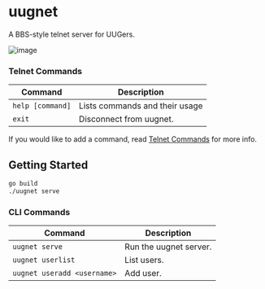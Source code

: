# uugnet

A BBS-style telnet server for UUGers.

![image](https://i.ibb.co/rd6MFVk/image.jpg)

### Telnet Commands

| Command          | Description                    |
| ---------------- | ------------------------------ |
| `help [command]` | Lists commands and their usage |
| `exit`           | Disconnect from uugnet.        |

If you would like to add a command, read [Telnet Commands](https://github.com/k4ben/uugnet/tree/master/internal/commands#telnet-commands) for more info.

## Getting Started

```bash
go build
./uugnet serve
```

### CLI Commands

| Command                     | Description            |
| --------------------------- | ---------------------- |
| `uugnet serve`              | Run the uugnet server. |
| `uugnet userlist`           | List users.            |
| `uugnet useradd <username>` | Add user.              |
